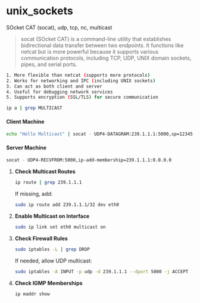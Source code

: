 # unix_sockets
SOcket CAT (socat), udp, tcp, nc, multicast

> socat (SOcket CAT) is a command-line utility that establishes bidirectional data transfer between two endpoints. It functions like netcat but is more powerful because it supports various communication protocols, including TCP, UDP, UNIX domain sockets, pipes, and serial ports.

```bash
1. More flexible than netcat (supports more protocols)
2. Works for networking and IPC (including UNIX sockets)
3. Can act as both client and server
4. Useful for debugging network services
5. Supports encryption (SSL/TLS) for secure communication
```

```bash
ip a | grep MULTICAST
```

#### Client Machine

```bash
echo "Hello Multicast" | socat - UDP4-DATAGRAM:239.1.1.1:5000,sp=12345,ttl=1

```
#### Server Machine

```bash
socat - UDP4-RECVFROM:5000,ip-add-membership=239.1.1.1:0.0.0.0
```

1. **Check Multicast Routes**
   ```bash
   ip route | grep 239.1.1.1
   ```
   If missing, add:
   ```bash
   sudo ip route add 239.1.1.1/32 dev eth0
   ```

2. **Enable Multicast on Interface**
   ```bash
   sudo ip link set eth0 multicast on
   ```

3. **Check Firewall Rules**
   ```bash
   sudo iptables -L | grep DROP
   ```
   If needed, allow UDP multicast:
   ```bash
   sudo iptables -A INPUT -p udp -d 239.1.1.1 --dport 5000 -j ACCEPT
   ```

4. **Check IGMP Memberships**
   ```bash
   ip maddr show
   ```
